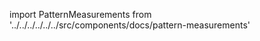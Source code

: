 
import PatternMeasurements from '../../../../../../src/components/docs/pattern-measurements'

<PatternMeasurements pattern='aaron' />

